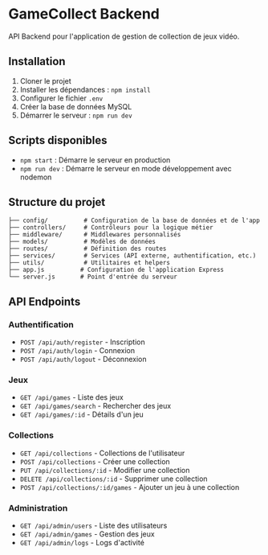 # GameCollect Backend

API Backend pour l'application de gestion de collection de jeux vidéo.

## Installation

1. Cloner le projet
2. Installer les dépendances : `npm install`
3. Configurer le fichier `.env`
4. Créer la base de données MySQL
5. Démarrer le serveur : `npm run dev`

## Scripts disponibles

- `npm start` : Démarre le serveur en production
- `npm run dev` : Démarre le serveur en mode développement avec nodemon

## Structure du projet

```
├── config/          # Configuration de la base de données et de l'app
├── controllers/     # Contrôleurs pour la logique métier
├── middleware/      # Middlewares personnalisés
├── models/          # Modèles de données
├── routes/          # Définition des routes
├── services/        # Services (API externe, authentification, etc.)
├── utils/           # Utilitaires et helpers
├── app.js          # Configuration de l'application Express
└── server.js       # Point d'entrée du serveur
```

## API Endpoints

### Authentification
- `POST /api/auth/register` - Inscription
- `POST /api/auth/login` - Connexion
- `POST /api/auth/logout` - Déconnexion

### Jeux
- `GET /api/games` - Liste des jeux
- `GET /api/games/search` - Rechercher des jeux
- `GET /api/games/:id` - Détails d'un jeu

### Collections
- `GET /api/collections` - Collections de l'utilisateur
- `POST /api/collections` - Créer une collection
- `PUT /api/collections/:id` - Modifier une collection
- `DELETE /api/collections/:id` - Supprimer une collection
- `POST /api/collections/:id/games` - Ajouter un jeu à une collection

### Administration
- `GET /api/admin/users` - Liste des utilisateurs
- `GET /api/admin/games` - Gestion des jeux
- `GET /api/admin/logs` - Logs d'activité
